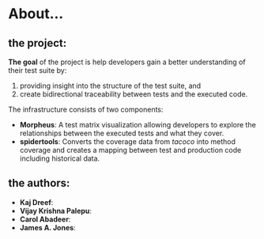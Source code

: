 # About...

## the project:

**The goal** of the project is help developers gain a better understanding of their test suite by:

1. providing insight into the structure of the test suite, and
2. create bidirectional traceability between tests and the executed code.

The infrastructure consists of two components:
- **Morpheus**: A test matrix visualization allowing developers to explore the relationships between the executed tests and what they cover.
- **spidertools**: Converts the coverage data from *tacoco* into method coverage and creates a mapping between test and production code including historical data.

## the authors:

- **Kaj Dreef**:
- **Vijay Krishna Palepu**:
- **Carol Abadeer**:
- **James A. Jones**:
